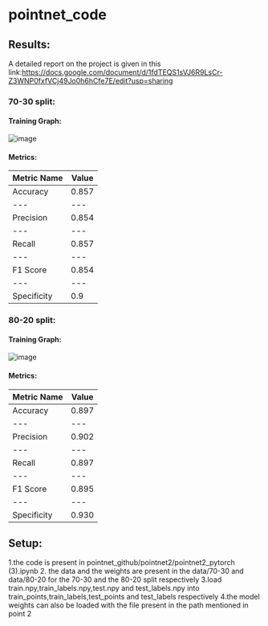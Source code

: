 # pointnet_code
## Results:
A detailed report on the project is given in this link:https://docs.google.com/document/d/1fdTEQS1sVJ6R9LsCr-Z3WNP0fxfVCj49Jo0h6hCfe7E/edit?usp=sharing

### 70-30 split:
#### Training Graph:
![image](https://github.com/mcwfall/pointnet_code/assets/83899953/5234ff6a-d090-447d-80c3-54bd43e3c709)

#### Metrics:
Metric Name|Value
---|---
Accuracy|0.857
---|---
Precision|0.854
---|---
Recall|0.857
---|---
F1 Score|0.854
---|---
Specificity|0.9

### 80-20 split:
#### Training Graph:
![image](https://github.com/mcwfall/pointnet_code/assets/83899953/ec3c65d1-59ae-4587-85c3-c7fec1386fec)

#### Metrics:
Metric Name|Value
---|---
Accuracy|0.897
---|---
Precision|0.902
---|---
Recall|0.897
---|---
F1 Score|0.895
---|---
Specificity|0.930
## Setup:
1.the code is present in pointnet_github/pointnet2/pointnet2_pytorch (3).ipynb
2. the data and the weights are present in the data/70-30  and data/80-20 for the 70-30 and the 80-20 split respectively 
3.load train.npy,train_labels.npy,test.npy and test_labels.npy into  train_points,train_labels,test_points and test_labels respectively
4.the model weights can also be loaded with the file present in the path mentioned in point 2
